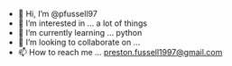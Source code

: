- 👋 Hi, I’m @pfussell97
- 👀 I’m interested in ... a lot of things
- 🌱 I’m currently learning ... python  
- 💞️ I’m looking to collaborate on ...
- 📫 How to reach me ... preston.fussell1997@gmail.com

<!---
pfussell97/pfussell97 is a ✨ special ✨ repository because its `README.md` (this file) appears on your GitHub profile.
You can click the Preview link to take a look at your changes.
--->
